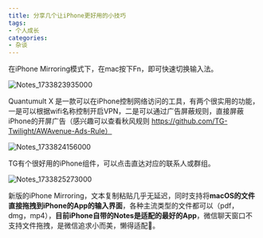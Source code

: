 ```yaml
---
title: 分享几个让iPhone更好用的小技巧
tags:
- 个人成长
categories:
- 杂谈
---
```




在iPhone Mirroring模式下，在mac按下Fn，即可快速切换输入法。



![Notes_1733823935000](https://cdn.fangyuanxiaozhan.com/assets/1735376731896HpY15GnY.jpeg)



Quantumult X 是一款可以在iPhone控制网络访问的工具，有两个很实用的功能，一是可以根据wifi名称控制开启VPN，二是可以通过广告屏蔽规则，直接屏蔽iPhone的开屏广告（感兴趣可以查看秋风规则 https://github.com/TG-Twilight/AWAvenue-Ads-Rule）

![Notes_1733824156000](https://cdn.fangyuanxiaozhan.com/assets/1735376753185h8S0DZaG.jpeg)

TG有个很好用的iPhone组件，可以点击直达对应的联系人或群组。



![Notes_1733825273000](https://cdn.fangyuanxiaozhan.com/assets/1735376777210eMnm0K6x.jpeg)

新版的iPhone Mirroring，文本复制粘贴几乎无延迟，同时支持将**macOS的文件直接拖拽到iPhone的App的输入界面**，各种主流类型的文件都可以（pdf，dmg，mp4），**目前iPhone自带的Notes是适配的最好的App**，微信聊天窗口不支持文件拖拽，是微信追求小而美，懒得适配🐶。
